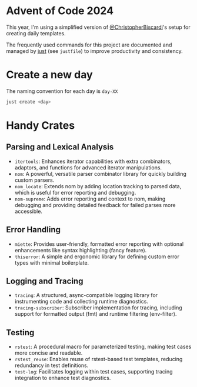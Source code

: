# Advent of Code 2024
This year, I'm using a simplified version of [@ChristopherBiscardi](https://github.com/ChristopherBiscardi)'s setup for creating daily templates.

The frequently used commands for this project are documented and managed by [just](https://github.com/casey/just) (see `justfile`) to improve productivity and consistency.

# Create a new day
The naming convention for each day is `day-XX`
```bash
just create <day>
```

# Handy Crates
## Parsing and Lexical Analysis
- `itertools`: Enhances iterator capabilities with extra combinators, adaptors, and functions for advanced iterator manipulations.
- `nom`: A powerful, versatile parser combinator library for quickly building custom parsers.
- `nom_locate`: Extends nom by adding location tracking to parsed data, which is useful for error reporting and debugging.
- `nom-supreme`: Adds error reporting and context to nom, making debugging and providing detailed feedback for failed parses more accessible.
## Error Handling
- `miette`: Provides user-friendly, formatted error reporting with optional enhancements like syntax highlighting (fancy feature).
- `thiserror`: A simple and ergonomic library for defining custom error types with minimal boilerplate.
## Logging and Tracing
- `tracing`: A structured, async-compatible logging library for instrumenting code and collecting runtime diagnostics.
- `tracing-subscriber`: Subscriber implementation for tracing, including support for formatted output (fmt) and runtime filtering (env-filter).
## Testing
- `rstest`: A procedural macro for parameterized testing, making test cases more concise and readable.
- `rstest_reuse`: Enables reuse of rstest-based test templates, reducing redundancy in test definitions.
- `test-log`: Facilitates logging within test cases, supporting tracing integration to enhance test diagnostics.
